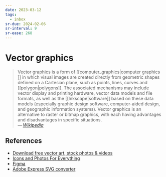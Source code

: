 ```yaml
---
date: 2023-03-12
tags:
  - inbox
sr-due: 2024-02-06
sr-interval: 9
sr-ease: 268
---
```


# Vector graphics

> Vector graphics is a form of [[computer_graphics|computer graphics ]] in which
> visual images are created directly from geometric shapes defined on a
> Cartesian plane, such as points, lines, curves and [[polygon|polygons]]. The
> associated mechanisms may include vector display and printing hardware, vector
> data models and file formats, as well as the [[Inkscape|software]] based on
> these data models (especially graphic design software, computer-aided design,
> and geographic information systems). Vector graphics is an alternative to
> raster or bitmap graphics, with each having advantages and disadvantages in
> specific situations.\
> — <cite>[Wikipedia](https://en.wikipedia.org/wiki/Vector_graphics)</cite>

## References

- [Download free vector art, stock photos & videos](https://www.vecteezy.com/)
- [Icons and Photos For Everything](https://thenounproject.com/)
- [Figma](https://www.figma.com/)
- [Adobe Express SVG converter](https://express.adobe.com/tools/convert-to-svg)
